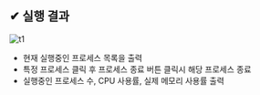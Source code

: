 ## ✔ 실행 결과

![t1](https://user-images.githubusercontent.com/73989505/144617186-57624ee4-5be7-4ce2-b697-b385d140dcbb.jpg)

 * 현재 실행중인 프로세스 목록을 출력
 * 특정 프로세스 클릭 후 프로세스 종료 버튼 클릭시 해당 프로세스 종료
 * 실행중인 프로세스 수, CPU 사용률, 실제 메모리 사용률 출력
